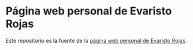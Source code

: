 # Página web personal de Evaristo Rojas

Este repositorio es la fuente de la [página web personal de Evaristo Rojas](https://evaristorojas.com).
